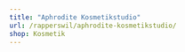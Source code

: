 ```yaml
---
title: "Aphrodite Kosmetikstudio"
url: /rapperswil/aphrodite-kosmetikstudio/
shop: Kosmetik
---
```

